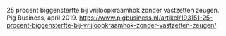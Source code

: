 25 procent biggensterfte bij vrijloopkraamhok zonder vastzetten zeugen. Pig Business, april 2019. https://www.pigbusiness.nl/artikel/193151-25-procent-biggensterfte-bij-vrijloopkraamhok-zonder-vastzetten-zeugen/ 